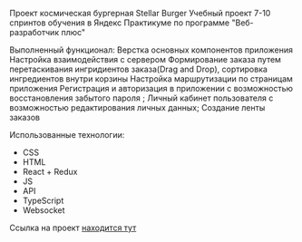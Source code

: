 Проект космическая бургерная Stellar Burger
Учебный проект 7-10 спринтов обучения в Яндекс Практикуме по программе "Веб-разработчик плюс"

Выполненный функционал:
Верстка основных компонентов приложения
Настройка взаимодействия с сервером
Формирование заказа путем перетаскивания ингридиентов заказа(Drag and Drop), сортировка ингредиентов внутри корзины
Настройка маршрутизации по страницам приложения
Регистрация и авторизация в приложении с возможностью восстановления забытого пароля ;
Личный кабинет пользователя с возможностью редактирования личных данных;
Создание ленты заказов

Использованные технологии:
* CSS
* HTML
* React + Redux
* JS
* API
* TypeScript
* Websocket

Ссылка на проект [находится тут](https://simplex83.github.io/React-Burger/)













